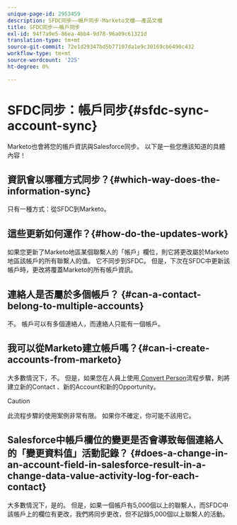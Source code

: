 ```yaml
---
unique-page-id: 2953459
description: SFDC同步——帳戶同步-Marketo文檔——產品文檔
title: SFDC同步——帳戶同步
exl-id: 94f7a9e5-86ea-4bb4-9d78-96a09c61321d
translation-type: tm+mt
source-git-commit: 72e1d29347bd5b77107da1e9c30169cb6490c432
workflow-type: tm+mt
source-wordcount: '225'
ht-degree: 0%

---
```


# SFDC同步：帳戶同步{#sfdc-sync-account-sync}

Marketo也會將您的帳戶資訊與Salesforce同步。 以下是一些您應該知道的具體內容！

## 資訊會以哪種方式同步？{#which-way-does-the-information-sync}

只有一種方式：從SFDC到Marketo。

## 這些更新如何運作？{#how-do-the-updates-work}

如果您更新了Marketo地區某個聯繫人的「帳戶」欄位，則它將更改屬於Marketo地區該帳戶的所有聯繫人的值。 它不同步到SFDC。 但是，下次在SFDC中更新該帳戶時，更改將覆蓋Marketo的所有帳戶資訊。

## 連絡人是否屬於多個帳戶？ {#can-a-contact-belong-to-multiple-accounts}

不。 帳戶可以有多個連絡人，而連絡人只能有一個帳戶。

## 我可以從Marketo建立帳戶嗎？{#can-i-create-accounts-from-marketo}

大多數情況下，不。 但是，如果您在人員上使用[ Convert Person](/help/marketo/product-docs/core-marketo-concepts/smart-campaigns/flow-actions/convert-person.md)流程步驟，則將建立新的Contact 、新的Account和新的Opportunity。

>[!CAUTION]
>
>此流程步驟的使用案例非常有限。 如果你不確定，你可能不該用它。

## Salesforce中帳戶欄位的變更是否會導致每個連絡人的「變更資料值」活動記錄？ {#does-a-change-in-an-account-field-in-salesforce-result-in-a-change-data-value-activity-log-for-each-contact}

大多數情況下，是的。 但是，如果一個帳戶有5,000個以上的聯繫人，而SFDC中該帳戶上的欄位有更改，我們將同步更改，但不記錄5,000個以上聯繫人的活動。

